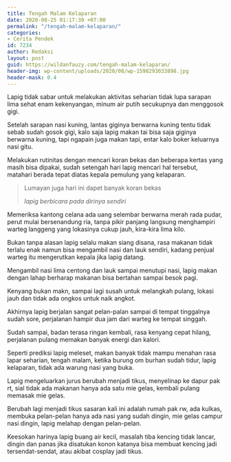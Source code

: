 ```yaml
---
title: Tengah Malam Kelaparan
date: 2020-08-25 01:17:39 +07:00
permalink: "/tengah-malam-kelaparan/"
categories:
- Cerita Pendek
id: 7234
author: Redaksi
layout: post
guid: https://wildanfauzy.com/tengah-malam-kelaparan/
header-img: wp-content/uploads/2020/08/wp-1598293033898.jpg
header-mask: 0.4
---
```


Lapig tidak sabar untuk melakukan aktivitas seharian tidak lupa sarapan lima sehat enam kekenyangan, minum air putih secukupnya dan menggosok gigi.

Setelah sarapan nasi kuning, lantas giginya berwarna kuning tentu tidak sebab sudah gosok gigi, kalo saja lapig makan tai bisa saja giginya berwarna kuning, tapi ngapain juga makan tapi, entar kalo boker keluarnya nasi gitu.

Melakukan rutinitas dengan mencari koran bekas dan beberapa kertas yang masih bisa dipakai, sudah setengah hari lapig mencari hal tersebut, matahari berada tepat diatas kepala pemulung yang kelaparan.

<blockquote class="wp-block-quote">
  <p>
    Lumayan juga hari ini dapet banyak koran bekas
  </p>
  
  <cite>lapig berbicara pada dirinya sendiri </cite>
</blockquote>

Memeriksa kantong celana ada uang selembar berwarna merah rada pudar, perut mulai bersenandung ria, tanpa pikir panjang langsung menghampiri warteg langgeng yang lokasinya cukup jauh, kira-kira lima kilo.

Bukan tanpa alasan lapig selalu makan siang disana, rasa makanan tidak terlalu enak namun bisa mengambil nasi dan lauk sendiri, kadang penjual warteg itu mengerutkan kepala jika lapig datang.

Mengambil nasi lima centong dan lauk sampai menutupi nasi, lapig makan dengan lahap berharap makanan bisa bertahan sampai besok pagi.

Kenyang bukan makn, sampai lagi susah untuk melangkah pulang, lokasi jauh dan tidak ada ongkos untuk naik angkot.

Akhirnya lapig berjalan sangat pelan-palan sampai di tempat tinggalnya sudah sore, perjalanan hampir dua jam dari warteg ke tempat singgah.

Sudah sampai, badan terasa ringan kembali, rasa kenyang cepat hilang, perjalanan pulang memakan banyak energi dan kalori.

Seperti prediksi lapig meleset, makan banyak tidak mampu menahan rasa lapar seharian, tengah malam, ketika burung om burhan sudah tidur, lapig kelaparan, tidak ada warung nasi yang buka.

Lapig mengeluarkan jurus berubah menjadi tikus, menyelinap ke dapur pak rt, sial tidak ada makanan hanya ada satu mie gelas, kembali pulang memasak mie gelas.

Berubah lagi menjadi tikus sasaran kali ini adalah rumah pak rw, ada kulkas, membuka pelan-pelan hanya ada nasi yang sudah dingin, mie gelas campur nasi dingin, lapig melahap dengan pelan-pelan.

Keesokan harinya lapig buang air kecil, masalah tiba kencing tidak lancar, dingin dan panas jika disatukan konon katanya bisa membuat kencing jadi tersendat-sendat, atau akibat cosplay jadi tikus.